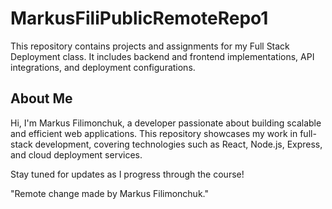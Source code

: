 # MarkusFiliPublicRemoteRepo1
This repository contains projects and assignments for my Full Stack Deployment class. It includes backend and frontend implementations, API integrations, and deployment configurations.  

## About Me  
Hi, I'm Markus Filimonchuk, a developer passionate about building scalable and efficient web applications. This repository showcases my work in full-stack development, covering technologies such as React, Node.js, Express, and cloud deployment services.  

Stay tuned for updates as I progress through the course!  

"Remote change made by Markus Filimonchuk."

